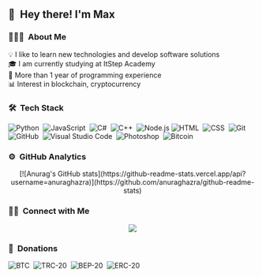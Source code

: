 ## 👋 &nbsp;Hey there! I'm Max

### 👨🏻‍💻 &nbsp;About Me

💡 I like to learn new technologies and develop software solutions \
🎓 I am currently studying at ItStep Academy \
🤝 More than 1 year of programming experience \
📊 Interest in blockchain, cryptocurrency

### 🛠 &nbsp;Tech Stack

![Python](https://img.shields.io/badge/-Python-05122A?style=flat&logo=python)&nbsp;
![JavaScript](https://img.shields.io/badge/-JavaScript-05122A?style=flat&logo=javascript)&nbsp;
![C#](https://img.shields.io/badge/-C%23-05122A?style=flat&logo=C-sharp&logoColor=A8B9CC)&nbsp;
![C++](https://img.shields.io/badge/-C++-05122A?style=flat&logo=C%2B%2B&logoColor=00599C)&nbsp;
![Node.js](https://img.shields.io/badge/-Node.js-05122A?style=flat&logo=node.js)&nbsp;![HTML](https://img.shields.io/badge/-HTML-05122A?style=flat&logo=HTML5)&nbsp;
![CSS](https://img.shields.io/badge/-CSS-05122A?style=flat&logo=CSS3&logoColor=1572B6)&nbsp;
![Git](https://img.shields.io/badge/-Git-05122A?style=flat&logo=git)&nbsp;
![GitHub](https://img.shields.io/badge/-GitHub-05122A?style=flat&logo=github)&nbsp;
![Visual Studio Code](https://img.shields.io/badge/-Visual%20Studio%20Code-05122A?style=flat&logo=visual-studio-code&logoColor=007ACC)&nbsp;
![Photoshop](https://img.shields.io/badge/-Photoshop-05122A?style=flat&logo=adobe-photoshop)&nbsp;
![Bitcoin](https://img.shields.io/badge/-Bitcoin-05122A?style=flat&logo=bitcoin&logoColor=A8B9CC)&nbsp;

### ⚙️ &nbsp;GitHub Analytics

<center>
  [![Anurag's GitHub stats](https://github-readme-stats.vercel.app/api?username=anuraghazra)](https://github.com/anuraghazra/github-readme-stats)
</a>
</center>

### 🤝🏻 &nbsp;Connect with Me

<center>
<a href="https://www.instagram.com/_mmaxxim/"><img src="https://img.shields.io/badge/-@_mmaxxim-E4405F?style=flat&logo=Instagram&logoColor=white"/></a>
</center>

### 💸 &nbsp;Donations
![BTC](https://img.shields.io/badge/btc-195AZ7WvZx1eu1ERoWvBroYKojf3orLgn1-orange)&nbsp;
![TRC-20](https://img.shields.io/badge/trc20-TLn6AQzzf5XdqY8aEUd6ybSbtZKEz1cDcJ-green)&nbsp;
![BEP-20](https://img.shields.io/badge/bep20-0x41d8be4dd508d599e036583d0f49004396f73e89-yellow)&nbsp;
![ERC-20](https://img.shields.io/badge/erc20-0x41d8be4dd508d599e036583d0f49004396f73e89-blue)&nbsp;
